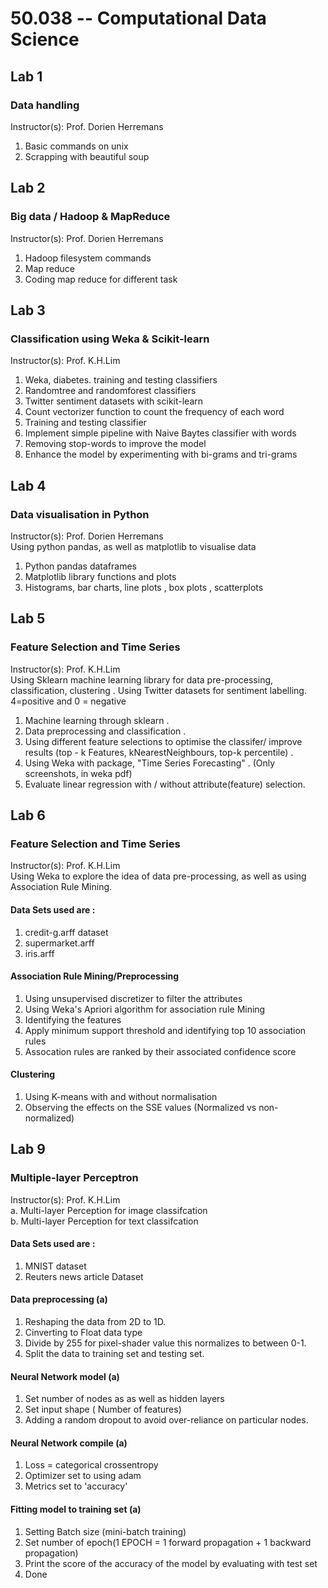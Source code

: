# 50.038 -- Computational Data Science

## Lab 1 
### Data handling
Instructor(s): Prof. Dorien Herremans  
1. Basic commands on unix
2. Scrapping with beautiful soup

## Lab 2
### Big data / Hadoop & MapReduce
Instructor(s): Prof. Dorien Herremans  
1. Hadoop filesystem commands
2. Map reduce
3. Coding map reduce for different task

## Lab 3
### Classification using Weka & Scikit-learn
Instructor(s): Prof. K.H.Lim
1. Weka, diabetes. training and testing classifiers
2. Randomtree and randomforest classifiers
3. Twitter sentiment datasets with scikit-learn
4. Count vectorizer function to count the frequency of each word
5. Training and testing classifier
6. Implement simple pipeline with Naive Baytes classifier with words
7. Removing stop-words to improve the model
8. Enhance the model by experimenting with bi-grams and tri-grams

## Lab 4
### Data visualisation in Python
Instructor(s): Prof. Dorien Herremans  
Using python pandas, as well as matplotlib to visualise data
1. Python pandas dataframes
2. Matplotlib library functions and plots
3. Histograms, bar charts, line plots , box plots , scatterplots
## Lab 5
### Feature Selection and Time Series
Instructor(s): Prof. K.H.Lim   
Using Sklearn machine learning library for data pre-processing, classification, clustering . 
Using Twitter datasets for sentiment labelling. 4=positive and 0 = negative

1. Machine learning through sklearn . 
2. Data preprocessing and classification . 
3. Using different feature selections to optimise the classifer/ improve results (top - k Features, kNearestNeighbours, top-k percentile) . 
4. Using Weka with package, "Time Series Forecasting" . (Only screenshots, in weka pdf)
5. Evaluate linear regression with / without attribute(feature) selection.  

## Lab 6
### Feature Selection and Time Series
Instructor(s): Prof. K.H.Lim   
Using Weka to explore the idea of data pre-processing, as well as using Association Rule Mining.  
#### Data Sets used are :  
1. credit-g.arff dataset
2. supermarket.arff
3. iris.arff
#### Association Rule Mining/Preprocessing
1. Using unsupervised discretizer to filter the attributes
2. Using Weka's Apriori algorithm for association rule Mining
3. Identifying the features
4. Apply minimum support threshold and identifying top 10 association rules
5. Assocation rules are ranked by their associated confidence score
#### Clustering
1. Using K-means with and without normalisation
2. Observing the effects on the SSE values (Normalized vs non-normalized)

## Lab 9
### Multiple-layer Perceptron
Instructor(s): Prof. K.H.Lim   
a. Multi-layer Perception for image classifcation  
b. Multi-layer Perception for text classifcation
#### Data Sets used are :  
1. MNIST dataset
2. Reuters news article Dataset
#### Data preprocessing (a)
1. Reshaping the data from 2D to 1D.
2. Cinverting to Float data type
3. Divide by 255 for pixel-shader value this normalizes to between 0-1.
4. Split the data to training set and testing set.
#### Neural Network model (a)
1. Set number of nodes as as well as hidden layers
2. Set input shape ( Number of features)
3. Adding a random dropout to avoid over-reliance on particular nodes.
#### Neural Network compile (a)
1. Loss = categorical crossentropy
2. Optimizer set to using adam
3. Metrics set to 'accuracy'
#### Fitting model to training set (a)
1. Setting Batch size (mini-batch training)
2. Set number of epoch(1 EPOCH = 1 forward propagation + 1 backward propagation)
3. Print the score of the accuracy of the model by evaluating with test set
4. Done
